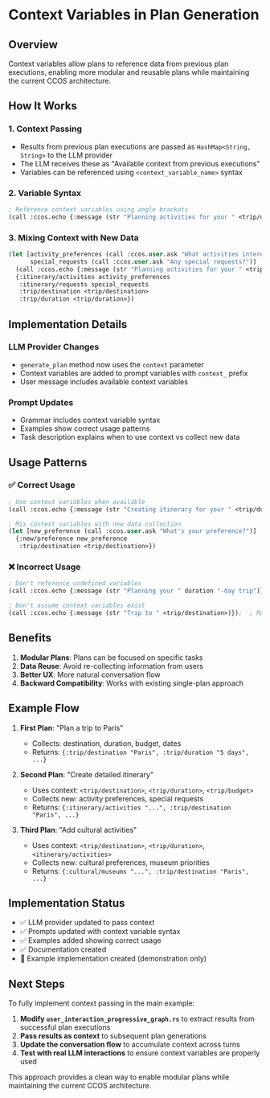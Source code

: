 # Context Variables in Plan Generation

## Overview

Context variables allow plans to reference data from previous plan executions, enabling more modular and reusable plans while maintaining the current CCOS architecture.

## How It Works

### 1. **Context Passing**
- Results from previous plan executions are passed as `HashMap<String, String>` to the LLM provider
- The LLM receives these as "Available context from previous executions"
- Variables can be referenced using `<context_variable_name>` syntax

### 2. **Variable Syntax**
```lisp
; Reference context variables using angle brackets
(call :ccos.echo {:message (str "Planning activities for your " <trip/duration> "-day trip to " <trip/destination>)})
```

### 3. **Mixing Context with New Data**
```lisp
(let [activity_preferences (call :ccos.user.ask "What activities interest you?")
      special_requests (call :ccos.user.ask "Any special requests?")]
  (call :ccos.echo {:message (str "Planning activities for your " <trip/duration> "-day trip to " <trip/destination>)})
  {:itinerary/activities activity_preferences
   :itinerary/requests special_requests
   :trip/destination <trip/destination>
   :trip/duration <trip/duration>})
```

## Implementation Details

### LLM Provider Changes
- `generate_plan` method now uses the `context` parameter
- Context variables are added to prompt variables with `context_` prefix
- User message includes available context variables

### Prompt Updates
- Grammar includes context variable syntax
- Examples show correct usage patterns
- Task description explains when to use context vs collect new data

## Usage Patterns

### ✅ **Correct Usage**
```lisp
; Use context variables when available
(call :ccos.echo {:message (str "Creating itinerary for your " <trip/duration> "-day trip to " <trip/destination>)})

; Mix context variables with new data collection
(let [new_preference (call :ccos.user.ask "What's your preference?")]
  {:new/preference new_preference
   :trip/destination <trip/destination>})
```

### ❌ **Incorrect Usage**
```lisp
; Don't reference undefined variables
(call :ccos.echo {:message (str "Planning your " duration "-day trip")})  ; ERROR: duration not defined

; Don't assume context variables exist
(call :ccos.echo {:message (str "Trip to " <trip/destination>)});  ; May fail if context not provided
```

## Benefits

1. **Modular Plans**: Plans can be focused on specific tasks
2. **Data Reuse**: Avoid re-collecting information from users
3. **Better UX**: More natural conversation flow
4. **Backward Compatibility**: Works with existing single-plan approach

## Example Flow

1. **First Plan**: "Plan a trip to Paris"
   - Collects: destination, duration, budget, dates
   - Returns: `{:trip/destination "Paris", :trip/duration "5 days", ...}`

2. **Second Plan**: "Create detailed itinerary"
   - Uses context: `<trip/destination>`, `<trip/duration>`, `<trip/budget>`
   - Collects new: activity preferences, special requests
   - Returns: `{:itinerary/activities "...", :trip/destination "Paris", ...}`

3. **Third Plan**: "Add cultural activities"
   - Uses context: `<trip/destination>`, `<trip/duration>`, `<itinerary/activities>`
   - Collects new: cultural preferences, museum priorities
   - Returns: `{:cultural/museums "...", :trip/destination "Paris", ...}`

## Implementation Status

- ✅ LLM provider updated to pass context
- ✅ Prompts updated with context variable syntax
- ✅ Examples added showing correct usage
- ✅ Documentation created
- 🔄 Example implementation created (demonstration only)

## Next Steps

To fully implement context passing in the main example:

1. **Modify `user_interaction_progressive_graph.rs`** to extract results from successful plan executions
2. **Pass results as context** to subsequent plan generations
3. **Update the conversation flow** to accumulate context across turns
4. **Test with real LLM interactions** to ensure context variables are properly used

This approach provides a clean way to enable modular plans while maintaining the current CCOS architecture.
